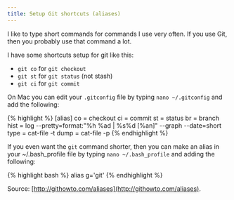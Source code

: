 ```yaml
---
title: Setup Git shortcuts (aliases)
---
```


I like to type short commands for commands I use very often. If you use Git, then you probably use that command a lot.

I have some shortcuts setup for git like this:

 * `git co` for `git checkout`
 * `git st` for `git status` (not stash)
 * `git ci` for `git commit`

On Mac you can edit your `.gitconfig` file by typing `nano ~/.gitconfig` and add the following:

{% highlight %}
[alias]
  co = checkout
  ci = commit
  st = status
  br = branch
  hist = log --pretty=format:\"%h %ad | %s%d [%an]\" --graph --date=short
  type = cat-file -t
  dump = cat-file -p
{% endhighlight %}

If you even want the `git` command shorter, then you can make an alias in your ~/.bash_profile file by typing `nano ~/.bash_profile` and adding the following:

{% highlight bash %}
alias g='git'
{% endhighlight %}

Source: [http://githowto.com/aliases](http://githowto.com/aliases).
